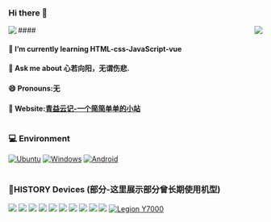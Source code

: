 ### Hi there 👋

<img align="right" src="https://github-readme-stats.vercel.app/api?username=qine233&include_all_commits=true&show_icons=true&theme=buefy&count_private=true&hide_border=true" />
####
<img align="left" src="https://github-readme-stats.vercel.app/api/top-langs/?username=qine233&layout=compact&exclude_repo=sumy7.github.io&theme=vue&show_icons=true" />


#### 🌱 I’m currently learning HTML-css-JavaScript-vue
#### 💬 Ask me about 心若向阳，无谓伤悲.
#### 😄 Pronouns:无
#### 👀 Website:[青益云记-一个简简单单的小站](https://www.idkzr.com/)
#


### 💻 Environment
[![Ubuntu](https://img.shields.io/badge/Env-Ubuntu-FFD700?style=flat-square&logo=Ubuntu&logoColor=FFFFFF&labelColor=FFD700)](https://www.ubuntu.org/)
[![Windows](https://img.shields.io/badge/Env-Windows-00BBFF?style=flat-square&logo=Windows&logoColor=FFFFFF&labelColor=00BBFF)](https://www.microsoft.com/windows10)
[![Android](https://img.shields.io/badge/Env-Android-00C000?style=flat-square&logo=android&logoColor=FFFFFF&labelColor=00C000)](https://www.android.com/android-11/)
#

### 📱HISTORY Devices (部分-这里展示部分曾长期使用机型)
[![](https://img.shields.io/badge/Device-MI%208%20LITE-F5DEB3?style=flat-square&logo=xiaomi&logoColor=FFFFFF&labelColor=FF4500)](https://mi.com/)
[![](https://img.shields.io/badge/Device-MI%205s-F5DEB3?style=flat-square&logo=xiaomi&logoColor=FFFFFF&labelColor=FF4500)](https://mi.com/)
[![](https://img.shields.io/badge/Device-MI%205-F5DEB3?style=flat-square&logo=xiaomi&logoColor=FFFFFF&labelColor=FF4500)](https://mi.com/)
[![](https://img.shields.io/badge/Device-RedMI%204a-F5DEB3?style=flat-square&logo=xiaomi&logoColor=FFFFFF&labelColor=FF4500)](https://mi.com/)
[![](https://img.shields.io/badge/Device-MI%2011%20LITE-F5DEB3?style=flat-square&logo=xiaomi&logoColor=FFFFFF&labelColor=FF4500)](https://mi.com/)
[![](https://img.shields.io/badge/Device-MI%208%20SE-F5DEB3?style=flat-square&logo=xiaomi&logoColor=FFFFFF&labelColor=FF4500)](https://mi.com/)
[![](https://img.shields.io/badge/Device-REDMI%201S-F5DEB3?style=flat-square&logo=xiaomi&logoColor=FFFFFF&labelColor=FF4500)](https://mi.com/)
[![](https://img.shields.io/badge/Device-HONOR%205X-F5DEB3?style=flat-square&logo=huawei&logoColor=FFFFFF&labelColor=D3D3D3)](https://huawei.com/)
[![](https://img.shields.io/badge/Device-samsung%20i869-ADD8E6?style=flat-square&logo=samsung&logoColor=000000&labelColor=FFFFFF)](https://samsung.com/)
[![](https://img.shields.io/badge/Device-iPhone%207-D3D3D3?style=flat-square&logo=apple&logoColor=FFFFFF&labelColor=4F4F4F)](https://www.apple.com/iphone-11/specs/)
[![Legion Y7000](https://img.shields.io/badge/Device-Legion%20R7000%202021-00BBFF?style=flat-square&logo=lenovo&logoColor=FFFFFF&labelColor=800000)](https://activity.lenovo.com.cn/xiaofei/zjz/hdy.html)
